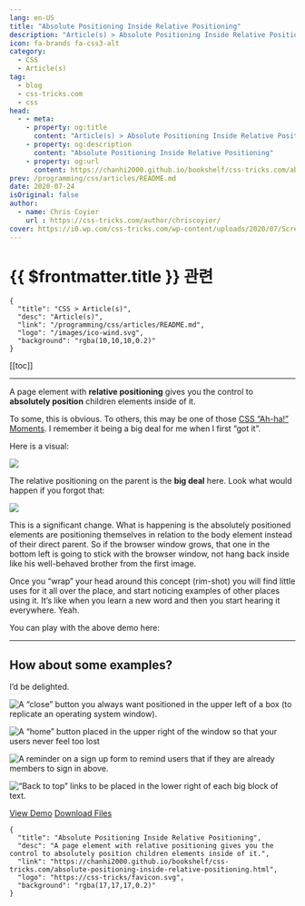 ```yaml
---
lang: en-US
title: "Absolute Positioning Inside Relative Positioning"
description: "Article(s) > Absolute Positioning Inside Relative Positioning"
icon: fa-brands fa-css3-alt
category:
  - CSS
  - Article(s)
tag:
  - blog
  - css-tricks.com
  - css
head:
  - - meta:
    - property: og:title
      content: "Article(s) > Absolute Positioning Inside Relative Positioning"
    - property: og:description
      content: "Absolute Positioning Inside Relative Positioning"
    - property: og:url
      content: https://chanhi2000.github.io/bookshelf/css-tricks.com/absolute-positioning-inside-relative-positioning.html
prev: /programming/css/articles/README.md
date: 2020-07-24
isOriginal: false
author:
  - name: Chris Coyier
    url : https://css-tricks.com/author/chriscoyier/
cover: https://i0.wp.com/css-tricks.com/wp-content/uploads/2020/07/Screen-Shot-2020-07-24-at-11.46.02-AM.png
---
```


# {{ $frontmatter.title }} 관련

```component VPCard
{
  "title": "CSS > Article(s)",
  "desc": "Article(s)",
  "link": "/programming/css/articles/README.md",
  "logo": "/images/ico-wind.svg",
  "background": "rgba(10,10,10,0.2)"
}
```

[[toc]]

---

<SiteInfo
  name="Absolute Positioning Inside Relative Positioning"
  desc="A page element with relative positioning gives you the control to absolutely position children elements inside of it."
  url="https://css-tricks.com/absolute-positioning-inside-relative-positioning"
  logo="https://css-tricks/favicon.svg"
  preview="https://i0.wp.com/css-tricks.com/wp-content/uploads/2020/07/Screen-Shot-2020-07-24-at-11.46.02-AM.png"/>

A page element with **relative positioning** gives you the control to **absolutely position** children elements inside of it.

To some, this is obvious. To others, this may be one of those [<FontIcon icon="iconfont icon-css-tricks"/>CSS “Ah-ha!” Moments](https://css-tricks.com/people-share-their-css-ah-ha-moments/). I remember it being a big deal for me when I first “got it”.

Here is a visual:

![](https://i0.wp.com/css-tricks.com/wp-content/uploads/2020/07/Screen-Shot-2020-07-24-at-11.46.02-AM-1024x663.png?resize=1024%2C663&ssl=1)

The relative positioning on the parent is the **big deal** here. Look what would happen if you forgot that:

![](https://i0.wp.com/css-tricks.com/wp-content/uploads/2020/07/Screen-Shot-2020-07-24-at-11.46.45-AM-1022x1024.png?resize=1022%2C1024&ssl=1)

This is a significant change. What is happening is the absolutely positioned elements are positioning themselves in relation to the body element instead of their direct parent. So if the browser window grows, that one in the bottom left is going to stick with the browser window, not hang back inside like his well-behaved brother from the first image.

Once you “wrap” your head around this concept (rim-shot) you will find little uses for it all over the place, and start noticing examples of other places using it. It’s like when you learn a new word and then you start hearing it everywhere. Yeah.

You can play with the above demo here:

<CodePen
  user="chriscoyier"
  slug-hash="bGEZONq"
  title="Relative Children"
  :default-tab="['css','result']"
  :theme="$isDarkmode ? 'dark': 'light'"/>

---

## How about some examples?

I’d be delighted.

![A “close” button you always want positioned in the upper left of a box (to replicate an operating system window).](https://i0.wp.com/css-tricks.com/wp-content/csstricks-uploads/abs-pos-close.png?resize=70%2C70)

![A “home” button placed in the upper right of the window so that your users never feel too lost](https://i0.wp.com/css-tricks.com/wp-content/csstricks-uploads/abs-pos-home.png?resize=70%2C70)

![A reminder on a sign up form to remind users that if they are already members to sign in above.](https://i0.wp.com/css-tricks.com/wp-content/csstricks-uploads/abs-pos-signin.png?resize=70%2C70)

![“Back to top” links to be placed in the lower right of each big block of text.](https://i0.wp.com/css-tricks.com/wp-content/csstricks-uploads/abs-pos-top.png?resize=70%2C70)

[<FontIcon icon="iconfont icon-css-tricks"/>View Demo](https://css-tricks.com/examples/AbsoluteInsideRelative) [<FontIcon icon="fas fa-file-zipper"/>Download Files](https://css-tricks.com/examples/AbsoluteInsideRelative.zip)

<!-- TODO: add ARTICLE CARD -->
```component VPCard
{
  "title": "Absolute Positioning Inside Relative Positioning",
  "desc": "A page element with relative positioning gives you the control to absolutely position children elements inside of it.",
  "link": "https://chanhi2000.github.io/bookshelf/css-tricks.com/absolute-positioning-inside-relative-positioning.html",
  "logo": "https://css-tricks/favicon.svg",
  "background": "rgba(17,17,17,0.2)"
}
```
